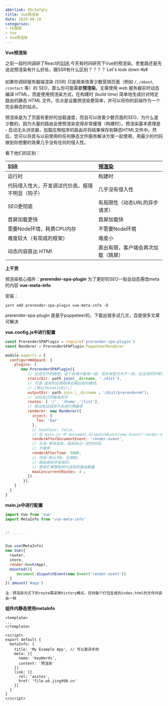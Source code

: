 ```yaml
---
abbrlink: 45c3afghj
title: Vue预渲染
date: 2020-08-10
categories: 
- FE框架 
- Vue
- Vue预渲染
---
```


<strong class='old-blog'>Vue预渲染</strong>


之前一段时间调研了React的[SSR](https://juejin.im/post/6854573205349367815),今天有时间研究下Vue的预渲染。老套路还是先说说预渲染有什么好处，跟SSR有什么区别？？？？  Let's look down  👓⏬



如果你调研服务器端渲染 (SSR) 只是用来改善少数营销页面（例如 `/`, `/about`, `/contact` 等）的 SEO，那么你可能需要**预渲染**。无需使用 web 服务器实时动态编译 HTML，而是使用预渲染方式，在构建时 (build time) 简单地生成针对特定路由的静态 HTML 文件。优点是设置预渲染更简单，并可以将你的前端作为一个完全静态的站点。



预渲染是为了页面有更好的加载速度，而且可以改善少数页面的SEO，为什么是少数的，因为大量的路由会使预渲染变得非常缓慢（构建时）。预渲染基本原理是 - 启动无头浏览器，加载应用程序的路由并将结果保存到静态HTML文件中。然后，您可以将其与以前使用的任何静态文件服务解决方案一起使用，用最少的代码做到你想要的效果几乎没有任何的侵入性。



看下他们的区别：

| [SSR](https://juejin.im/post/6854573205349367815) | [预渲染](https://www.npmjs.com/package/prerender-spa-plugin) |
| :------------------------------------------------- | :----------------------------------------------------------- |
| 运行时 | 构建时  |
| 代码侵入性大，开发调试代价高，报错不明显（钩子）  | 几乎没有侵入性                                               |
| SEO更彻底                                         | 有局限性（动态URL的异步请求）                                |
| 首屏加载更快                                      | 首屏加载快                                                   |
| 需要Node环境，耗费CPU内存                         | 不需要Node环境                                               |
| 难度较大（有现成的框架）                          | 难度小                                                       |
| 动态内容直出 HTMl                                 | 直出有限，客户端会再次加载（跳屏）                           |



**上干货**



预渲染核心插件：**prerender-spa-plugin** 为了更好的SEO一般会动态需改meta的内容 **vue-meta-info**

安装：

```
yarn add prerender-spa-plugin vue-meta-info -D
```

prerender-spa-plugin 是基于puppeteer的，下载出错多试几次，百度很多文章可解决



**vue.config.js中进行配置**



```javascript
const PrerenderSPAPlugin = require('prerender-spa-plugin')
const Renderer = PrerenderSPAPlugin.PuppeteerRenderer

module.exports = {
  configureWebpack: {
    plugins: [
       new PrerenderSPAPlugin({
          // 生成文件的路径，这个目录只能有一级。若目录层次大于一级，在生成的时候不会有任何错误提示，在预渲染的时候只会卡着不动
          staticDir: path.join(__dirname, './dist'),
          // 可选-渲染的应用程序应输出到的路径。
          // (默认为staticDir。）
          outputDir: path.join（__dirname ，'/dist/prerendered'）， 
          // 对应自己的路由文件
          routes: [ '/', '/home','/list'],
          // 若没有这段则不会进行预编译
          renderer: new Renderer({
            inject: {
              foo: 'bar'
            },
            // headless: false,
            // 在 main.js 中 document.dispatchEvent(new Event('render-event'))，两者的事件名称要对应上。
            renderAfterDocumentEvent: 'render-event',
            // 可选-等待渲染，直到经过一定的时间。
            // 不推荐
            renderAfterTime: 5000,
            // 可选-默认为0，无限制。
            // 路由是异步呈现的。
            // 使用它来限制并行渲染的路由数量
            maxConcurrentRoutes: 4 ， 
          })
        }),
    ]
  }
}
```



**main.js中进行配置**

```javascript
import Vue from 'vue'
import MetaInfo from 'vue-meta-info'


// ......


Vue.use(MetaInfo)
new Vue({
  router,
  store,
  render:h=>h(App),
  mounted(){
     document.dispatchEvent(new Event('render-event'))
  }
}).$mount('#app')
```



`注：预渲染方式下的route需采用history模式，否则每个打包生成的index.html的文件内容会一样`



**组件内静态使用metaInfo**

```vue
<template>
...
</template>

<script>
export default {
  metaInfo: {
    title: 'My Example App', // 可以是异步的
    meta: [{                 
      name: 'keyWords',
      content: '预渲染'
    }]
    link: [{                
      rel: 'asstes',
      href: 'file.wk.jing999.cn'
    }]
  }
}
</script> 
```

